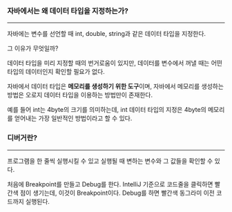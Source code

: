 ### 자바에서는 왜 데이터 타입을 지정하는가?

---
자바에는 변수를 선언할 때 int, double, string과 같은 데이터 타입을 지정한다.

그 이유가 무엇일까?

데이터 타입을 미리 지정할 때의 번거로움이 있지만, 데이터를 변수에서 꺼낼 때는 어떤 타입의 데이터인지 확인할 필요가 없다.

자바에서 데이터 타입은 **메모리를 생성하기 위한 도구**이며, 자바에서 메모리를 생성하는 방법은 오로지 데이터 타입을 이용하는 방법만이 존재한다.

예를 들어 int는 4byte의 크기를 의미하는데, int 데이터 타입의 지정은 4byte의 메모리를 얻어내는 가장 일반적인 방법이라고 할 수 있다.


### 디버거란?

---
프로그램을 한 줄씩 실행시킬 수 있고 실행될 때 변하는 변수와 그 값들을 확인할 수 있다.

처음에 Breakpoint를 만들고 Debug를 한다. IntelliJ 기준으로 코드줄을 클릭하면 빨간색 점이 생기는데, 이것이 Breakpoint이다. 
Debug를 하면 빨간색 동그라미 이전 코드까지 실행된다.